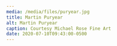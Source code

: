 ```yaml
---
media: /media/files/puryear.jpg
title: Martin Puryear
alt: Martin Puryear
caption: Courtesy Michael Rose Fine Art
date: 2020-07-10T09:43:00-0500
---
```


